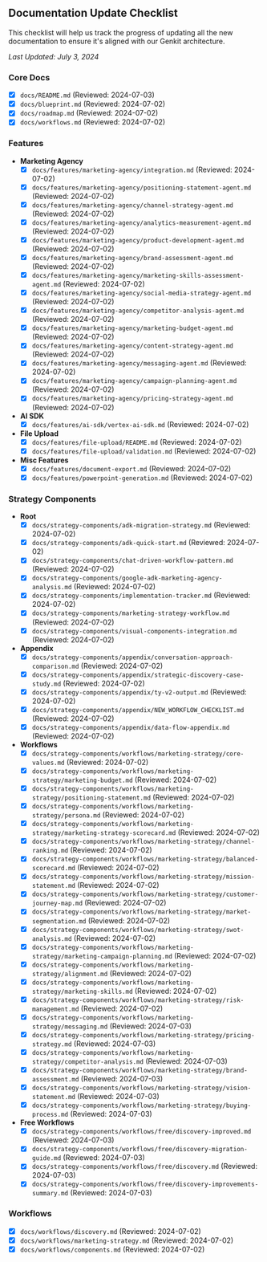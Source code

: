 ## Documentation Update Checklist

This checklist will help us track the progress of updating all the new documentation to ensure it's aligned with our Genkit architecture.

_Last Updated: July 3, 2024_

### Core Docs

-   [x] `docs/README.md` (Reviewed: 2024-07-03)
-   [x] `docs/blueprint.md` (Reviewed: 2024-07-02)
-   [x] `docs/roadmap.md` (Reviewed: 2024-07-02)
-   [x] `docs/workflows.md` (Reviewed: 2024-07-02)

### Features

-   **Marketing Agency**
    -   [x] `docs/features/marketing-agency/integration.md` (Reviewed: 2024-07-02)
    -   [x] `docs/features/marketing-agency/positioning-statement-agent.md` (Reviewed: 2024-07-02)
    -   [x] `docs/features/marketing-agency/channel-strategy-agent.md` (Reviewed: 2024-07-02)
    -   [x] `docs/features/marketing-agency/analytics-measurement-agent.md` (Reviewed: 2024-07-02)
    -   [x] `docs/features/marketing-agency/product-development-agent.md` (Reviewed: 2024-07-02)
    -   [x] `docs/features/marketing-agency/brand-assessment-agent.md` (Reviewed: 2024-07-02)
    -   [x] `docs/features/marketing-agency/marketing-skills-assessment-agent.md` (Reviewed: 2024-07-02)
    -   [x] `docs/features/marketing-agency/social-media-strategy-agent.md` (Reviewed: 2024-07-02)
    -   [x] `docs/features/marketing-agency/competitor-analysis-agent.md` (Reviewed: 2024-07-02)
    -   [x] `docs/features/marketing-agency/marketing-budget-agent.md` (Reviewed: 2024-07-02)
    -   [x] `docs/features/marketing-agency/content-strategy-agent.md` (Reviewed: 2024-07-02)
    -   [x] `docs/features/marketing-agency/messaging-agent.md` (Reviewed: 2024-07-02)
    -   [x] `docs/features/marketing-agency/campaign-planning-agent.md` (Reviewed: 2024-07-02)
    -   [x] `docs/features/marketing-agency/pricing-strategy-agent.md` (Reviewed: 2024-07-02)
-   **AI SDK**
    -   [x] `docs/features/ai-sdk/vertex-ai-sdk.md` (Reviewed: 2024-07-02)
-   **File Upload**
    -   [x] `docs/features/file-upload/README.md` (Reviewed: 2024-07-02)
    -   [x] `docs/features/file-upload/validation.md` (Reviewed: 2024-07-02)
-   **Misc Features**
    -   [x] `docs/features/document-export.md` (Reviewed: 2024-07-02)
    -   [x] `docs/features/powerpoint-generation.md` (Reviewed: 2024-07-02)

### Strategy Components

-   **Root**
    -   [x] `docs/strategy-components/adk-migration-strategy.md` (Reviewed: 2024-07-02)
    -   [x] `docs/strategy-components/adk-quick-start.md` (Reviewed: 2024-07-02)
    -   [x] `docs/strategy-components/chat-driven-workflow-pattern.md` (Reviewed: 2024-07-02)
    -   [x] `docs/strategy-components/google-adk-marketing-agency-analysis.md` (Reviewed: 2024-07-02)
    -   [x] `docs/strategy-components/implementation-tracker.md` (Reviewed: 2024-07-02)
    -   [x] `docs/strategy-components/marketing-strategy-workflow.md` (Reviewed: 2024-07-02)
    -   [x] `docs/strategy-components/visual-components-integration.md` (Reviewed: 2024-07-02)
-   **Appendix**
    -   [x] `docs/strategy-components/appendix/conversation-approach-comparison.md` (Reviewed: 2024-07-02)
    -   [x] `docs/strategy-components/appendix/strategic-discovery-case-study.md` (Reviewed: 2024-07-02)
    -   [x] `docs/strategy-components/appendix/ty-v2-output.md` (Reviewed: 2024-07-02)
    -   [x] `docs/strategy-components/appendix/NEW_WORKFLOW_CHECKLIST.md` (Reviewed: 2024-07-02)
    -   [x] `docs/strategy-components/appendix/data-flow-appendix.md` (Reviewed: 2024-07-02)
-   **Workflows**
    -   [x] `docs/strategy-components/workflows/marketing-strategy/core-values.md` (Reviewed: 2024-07-02)
    -   [x] `docs/strategy-components/workflows/marketing-strategy/marketing-budget.md` (Reviewed: 2024-07-02)
    -   [x] `docs/strategy-components/workflows/marketing-strategy/positioning-statement.md` (Reviewed: 2024-07-02)
    -   [x] `docs/strategy-components/workflows/marketing-strategy/persona.md` (Reviewed: 2024-07-02)
    -   [x] `docs/strategy-components/workflows/marketing-strategy/marketing-strategy-scorecard.md` (Reviewed: 2024-07-02)
    -   [x] `docs/strategy-components/workflows/marketing-strategy/channel-ranking.md` (Reviewed: 2024-07-02)
    -   [x] `docs/strategy-components/workflows/marketing-strategy/balanced-scorecard.md` (Reviewed: 2024-07-02)
    -   [x] `docs/strategy-components/workflows/marketing-strategy/mission-statement.md` (Reviewed: 2024-07-02)
    -   [x] `docs/strategy-components/workflows/marketing-strategy/customer-journey-map.md` (Reviewed: 2024-07-02)
    -   [x] `docs/strategy-components/workflows/marketing-strategy/market-segmentation.md` (Reviewed: 2024-07-02)
    -   [x] `docs/strategy-components/workflows/marketing-strategy/swot-analysis.md` (Reviewed: 2024-07-02)
    -   [x] `docs/strategy-components/workflows/marketing-strategy/marketing-campaign-planning.md` (Reviewed: 2024-07-02)
    -   [x] `docs/strategy-components/workflows/marketing-strategy/alignment.md` (Reviewed: 2024-07-02)
    -   [x] `docs/strategy-components/workflows/marketing-strategy/marketing-skills.md` (Reviewed: 2024-07-02)
    -   [x] `docs/strategy-components/workflows/marketing-strategy/risk-management.md` (Reviewed: 2024-07-02)
    -   [x] `docs/strategy-components/workflows/marketing-strategy/messaging.md` (Reviewed: 2024-07-03)
    -   [x] `docs/strategy-components/workflows/marketing-strategy/pricing-strategy.md` (Reviewed: 2024-07-03)
    -   [x] `docs/strategy-components/workflows/marketing-strategy/competitor-analysis.md` (Reviewed: 2024-07-03)
    -   [x] `docs/strategy-components/workflows/marketing-strategy/brand-assessment.md` (Reviewed: 2024-07-03)
    -   [x] `docs/strategy-components/workflows/marketing-strategy/vision-statement.md` (Reviewed: 2024-07-03)
    -   [x] `docs/strategy-components/workflows/marketing-strategy/buying-process.md` (Reviewed: 2024-07-03)
-   **Free Workflows**
    -   [x] `docs/strategy-components/workflows/free/discovery-improved.md` (Reviewed: 2024-07-03)
    -   [x] `docs/strategy-components/workflows/free/discovery-migration-guide.md` (Reviewed: 2024-07-03)
    -   [x] `docs/strategy-components/workflows/free/discovery.md` (Reviewed: 2024-07-03)
    -   [x] `docs/strategy-components/workflows/free/discovery-improvements-summary.md` (Reviewed: 2024-07-03)

### Workflows

-   [x] `docs/workflows/discovery.md` (Reviewed: 2024-07-02)
-   [x] `docs/workflows/marketing-strategy.md` (Reviewed: 2024-07-02)
-   [x] `docs/workflows/components.md` (Reviewed: 2024-07-02)
